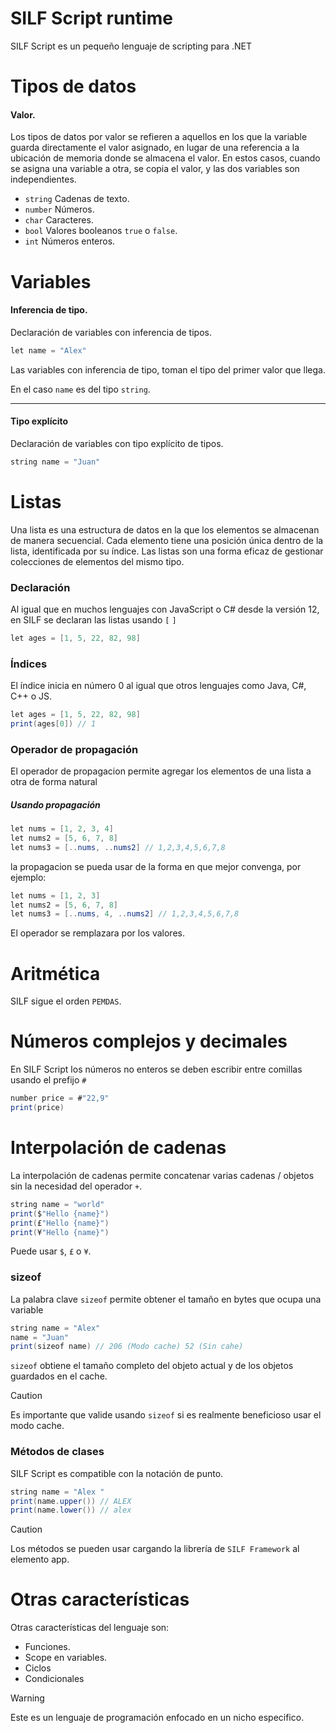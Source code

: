 # SILF Script runtime

SILF Script es un pequeño lenguaje de scripting para .NET


# Tipos de datos

#### Valor.

Los tipos de datos por valor se refieren a aquellos en los que la variable guarda directamente el valor asignado, en lugar de una referencia a la ubicación de memoria donde se almacena el valor. En estos casos, cuando se asigna una variable a otra, se copia el valor, y las dos variables son independientes.

* ```string``` Cadenas de texto.
* ```number``` Números.
* ```char``` Caracteres.
* ```bool``` Valores booleanos ```true``` o ```false```.
* ```int``` Números enteros.


# Variables

#### Inferencia de tipo.
Declaración de variables con inferencia de tipos.
```java
let name = "Alex"
```

Las variables con inferencia de tipo, toman el tipo del primer valor que llega.

En el caso ```name``` es del tipo ```string```.


---
#### Tipo explícito
Declaración de variables con tipo explícito de tipos.
```java
string name = "Juan"
```

# Listas

Una lista es una estructura de datos en la que los elementos se almacenan de manera secuencial. Cada elemento tiene una posición única dentro de la lista, identificada por su índice. Las listas son una forma eficaz de gestionar colecciones de elementos del mismo tipo.

### Declaración

Al igual que en muchos lenguajes con JavaScript o C# desde la versión 12, en SILF se declaran las listas usando ```[``` ```]```

```java
let ages = [1, 5, 22, 82, 98]
```

### Índices

El índice inicia en número 0 al igual que otros lenguajes como Java, C#, C++ o JS.

```java
let ages = [1, 5, 22, 82, 98]
print(ages[0]) // 1
```


### Operador de propagación

El operador de propagacion permite agregar los elementos de una lista a otra de forma natural


##### Usando propagación
```java
let nums = [1, 2, 3, 4]
let nums2 = [5, 6, 7, 8]
let nums3 = [..nums, ..nums2] // 1,2,3,4,5,6,7,8
```

la propagacion se pueda usar de la forma en que mejor convenga, por ejemplo:

```java
let nums = [1, 2, 3]
let nums2 = [5, 6, 7, 8]
let nums3 = [..nums, 4, ..nums2] // 1,2,3,4,5,6,7,8
```
El operador se remplazara por los valores.


# Aritmética

SILF sigue el orden ```PEMDAS```.

# Números complejos y decimales

En SILF Script los números no enteros se deben escribir entre comillas usando el prefijo ```#```

```java
number price = #"22,9"
print(price)
```


# Interpolación de cadenas

La interpolación de cadenas permite concatenar varias cadenas / objetos sin la necesidad del operador ```+```.

```java
string name = "world"
print($"Hello {name}")
print(£"Hello {name}")
print(¥"Hello {name}")
```

Puede usar ```$```, ```£``` o ```¥```.


### sizeof

La palabra clave ```sizeof``` permite obtener el tamaño en bytes que ocupa una variable

```java
string name = "Alex"
name = "Juan"
print(sizeof name) // 206 (Modo cache) 52 (Sin cahe)
```

```sizeof``` obtiene el tamaño completo del objeto actual y de los objetos guardados en el cache.


> [!CAUTION]
> Es importante que valide usando ```sizeof``` si es realmente beneficioso usar el modo cache.

### Métodos de clases

SILF Script es compatible con la notación de punto.

```java
string name = "Alex "
print(name.upper()) // ALEX
print(name.lower()) // alex
```

> [!CAUTION]
> Los métodos se pueden usar cargando la librería de ```SILF Framework``` al elemento app.


# Otras características

Otras características del lenguaje son:

- Funciones.
- Scope en variables.
- Ciclos
- Condicionales


> [!WARNING]
> Este es un lenguaje de programación enfocado en un nicho especifico.